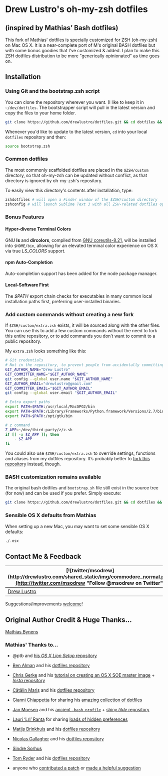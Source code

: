 # Drew Lustro's oh-my-zsh dotfiles
## (inspired by Mathias’ Bash dotfiles)

This fork of Mathias' dotfiles is specially customized for ZSH (oh-my-zsh) on Mac OS X. It is a near-complete port of M's original BASH dotfiles but with some bonus goodies that I've customized & added. I plan to make this ZSH dotfiles distribution to be more "generically opinionated" as time goes on.

## Installation

### Using Git and the bootstrap.zsh script

You can clone the repository wherever you want. (I like to keep it in `~/dev/dotfiles`. The bootstrapper script will pull in the latest version and copy the files to your home folder.

```zsh
git clone https://github.com/drewlustro/dotfiles.git && cd dotfiles && source bootstrap.zsh
```

Whenever you'd like to update to the latest version, `cd` into your local `dotfiles` repository and then:

```zsh
source bootstrap.zsh
```


### Common dotfiles

The most commonly scaffolded dotfiles are placed in the `$ZSH/custom` directory, so that oh-my-zsh can be updated without conflict, as that directory is ignored by oh-my-zsh's repository.

To easily view this directory's contents after installation, type:

```zsh
zshdotfiles # will open a Finder window of the $ZSH/custom directory
zshconfig # will launch Sublime Text 3 with all ZSH-related dotfiles opened
```

### Bonus Features

#### Hyper-diverse Terminal Colors
GNU **ls** and **dircolors**, compiled from [GNU coreutils-8.21](http://www.gnu.org/software/coreutils/), will be installed into `$HOME/bin`, allowing for an elevated terminal color experience on OS X via true *LS_COLORS* support.

#### npm Auto-Completion
Auto-completion support has been added for the node package manager.

#### Local-Software First
The *$PATH* export chain checks for executables in many common local installation paths first, preferring user-installed binaries.


### Add custom commands without creating a new fork

If `$ZSH/custom/extra.zsh` exists, it will be sourced along with the other files. You can use this to add a few custom commands without the need to fork this entire repository, or to add commands you don’t want to commit to a public repository.

My `extra.zsh` looks something like this:

```bash
# Git credentials
# Not in the repository, to prevent people from accidentally committing under my name
GIT_AUTHOR_NAME="Drew Lustro"
GIT_COMMITTER_NAME="$GIT_AUTHOR_NAME"
git config --global user.name "$GIT_AUTHOR_NAME"
GIT_AUTHOR_EMAIL="drewlustro@gmail.com"
GIT_COMMITTER_EMAIL="$GIT_AUTHOR_EMAIL"
git config --global user.email "$GIT_AUTHOR_EMAIL"

# Extra export paths
export PATH=$PATH:/usr/local/MacGPG2/bin
export PATH=$PATH:/Library/Frameworks/Python.framework/Versions/2.7/bin
export PATH=$PATH:/opt/gtk/bin

# z command
Z_APP=~/dev/third-party/z/z.sh
if [[ -x $Z_APP ]]; then
    . $Z_APP
fi 
```

You could also use `$ZSH/custom/extra.zsh` to override settings, functions and aliases from my dotfiles repository. It’s probably better to [fork this repository](https://github.com/drewlustro/dotfiles/fork_select) instead, though.

### BASH customization remains available
The original bash dotfiles and `bootstrap.sh` file still exist in the source tree (for now) and can be used if you prefer. Simply execute:

```zsh
git clone https://github.com/drewlustro/dotfiles.git && cd dotfiles && source bootstrap.sh
```

### Sensible OS X defaults from Mathias

When setting up a new Mac, you may want to set some sensible OS X defaults:

```zsh
./.osx
```

## Contact Me & Feedback

| [![twitter/msodrew](http://drewlustro.com/shared_static/img/commodore_normal.png](http://twitter.com/msodrew "Follow @msodrew on Twitter") |
|---|
| [Drew Lustro](http://drewlustro.com) |

Suggestions/improvements
[welcome](https://github.com/drewlustro/dotfiles/issues)!

## Original Author Credit & Huge Thanks...

[Mathias Bynens](http://mathiasbynens.be/)

### Mathias' Thanks to…

* @ptb and [his _OS X Lion Setup_ repository](https://github.com/ptb/Mac-OS-X-Lion-Setup)
* [Ben Alman](http://benalman.com/) and his [dotfiles repository](https://github.com/cowboy/dotfiles)
* [Chris Gerke](http://www.randomsquared.com/) and his [tutorial on creating an OS X SOE master image](http://chris-gerke.blogspot.com/2012/04/mac-osx-soe-master-image-day-7.html) + [_Insta_ repository](https://github.com/cgerke/Insta)
* [Cãtãlin Mariş](https://github.com/alrra) and his [dotfiles repository](https://github.com/alrra/dotfiles)
* [Gianni Chiappetta](http://gf3.ca/) for sharing his [amazing collection of dotfiles](https://github.com/gf3/dotfiles)
* [Jan Moesen](http://jan.moesen.nu/) and his [ancient `.bash_profile`](https://gist.github.com/1156154) + [shiny _tilde_ repository](https://github.com/janmoesen/tilde)
* [Lauri ‘Lri’ Ranta](http://lri.me/) for sharing [loads of hidden preferences](http://lri.me/osx.html#hidden-preferences)
* [Matijs Brinkhuis](http://hotfusion.nl/) and his [dotfiles repository](https://github.com/matijs/dotfiles)
* [Nicolas Gallagher](http://nicolasgallagher.com/) and his [dotfiles repository](https://github.com/necolas/dotfiles)
* [Sindre Sorhus](http://sindresorhus.com/)
* [Tom Ryder](http://blog.sanctum.geek.nz/) and his [dotfiles repository](https://github.com/tejr/dotfiles)

* anyone who [contributed a patch](https://github.com/mathiasbynens/dotfiles/contributors) or [made a helpful suggestion](https://github.com/mathiasbynens/dotfiles/issues)
